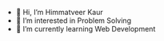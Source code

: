 - 👋 Hi, I’m Himmatveer Kaur
- 👀 I’m interested in Problem Solving
- 🌱 I’m currently learning Web Development 




<!---
Himmat913/Himmat913 is a ✨ special ✨ repository because its `README.md` (this file) appears on your GitHub profile.
You can click the Preview link to take a look at your changes.
--->
